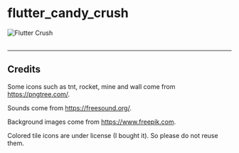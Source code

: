 # flutter_candy_crush

![Flutter Crush](https://www.didierboelens.com/images/blog/flutter_crush_game_page.png)
<br/><br/>

---

## Credits

Some icons such as tnt, rocket, mine and wall come from <a href="http://www.pngtree.com" target="_blank">https://pngtree.com/</a>.

Sounds come from <a href="https://freesound.org/" target="_blank">https://freesound.org/</a>.

Background images come from <a href="https://www.freepik.com" target="_blank">https://www.freepik.com</a>.

Colored tile icons are under license (I bought it). So please do not reuse them.
